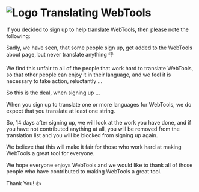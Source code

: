 # ![Logo](https://github.com/ukdtom/WebTools.bundle/blob/master/Wiki/WebTools/Logos/WebTools-48x48.png) Translating WebTools

If you decided to sign up to help translate WebTools, then please note the following:

Sadly, we have seen, that some people sign up, get added to the WebTools about page, but never translate anything :-1: 

We find this unfair to all of the people that work hard to translate WebTools, so that other people can enjoy it in their language, and we feel it is necessary to take action, reluctantly ...

So this is the deal, when signing up ...

When you sign up to translate one or more languages for WebTools, we do expect that you translate at least one string.

So, 14 days after signing up, we will look at the work you have done, and if you have not contributed anything at all, you will be removed from the translation list and you will be blocked from signing up again.

We believe that this will make it fair for those who work hard at making WebTools a great tool for everyone.

We hope everyone enjoys WebTools and we would like to thank all of those people who have contributed to making WebTools a great tool.

Thank You! 👍 